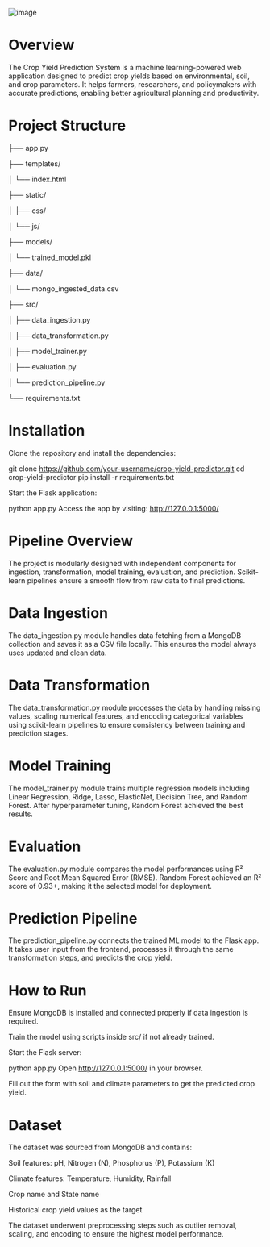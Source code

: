 ![image](https://github.com/user-attachments/assets/a8a396d5-1d67-4e52-a38f-0816b22f8303)

# Overview

The Crop Yield Prediction System is a machine learning-powered web application designed to predict crop yields based on environmental, soil, and crop parameters. It helps farmers, researchers, and policymakers with accurate predictions, enabling better agricultural planning and productivity.

# Project Structure

├── app.py 

├── templates/

│   └── index.html

├── static/

│   ├── css/

│   └── js/

├── models/

│   └── trained_model.pkl

├── data/

│   └── mongo_ingested_data.csv

├── src/

│   ├── data_ingestion.py

│   ├── data_transformation.py

│   ├── model_trainer.py

│   ├── evaluation.py

│   └── prediction_pipeline.py

└── requirements.txt

# Installation
Clone the repository and install the dependencies:

git clone https://github.com/your-username/crop-yield-predictor.git
cd crop-yield-predictor
pip install -r requirements.txt

Start the Flask application:

python app.py
Access the app by visiting: http://127.0.0.1:5000/

# Pipeline Overview
The project is modularly designed with independent components for ingestion, transformation, model training, evaluation, and prediction. Scikit-learn pipelines ensure a smooth flow from raw data to final predictions.

# Data Ingestion
The data_ingestion.py module handles data fetching from a MongoDB collection and saves it as a CSV file locally. This ensures the model always uses updated and clean data.

# Data Transformation
The data_transformation.py module processes the data by handling missing values, scaling numerical features, and encoding categorical variables using scikit-learn pipelines to ensure consistency between training and prediction stages.

# Model Training
The model_trainer.py module trains multiple regression models including Linear Regression, Ridge, Lasso, ElasticNet, Decision Tree, and Random Forest. After hyperparameter tuning, Random Forest achieved the best results.

# Evaluation
The evaluation.py module compares the model performances using R² Score and Root Mean Squared Error (RMSE). Random Forest achieved an R² score of 0.93+, making it the selected model for deployment.

# Prediction Pipeline
The prediction_pipeline.py connects the trained ML model to the Flask app. It takes user input from the frontend, processes it through the same transformation steps, and predicts the crop yield.

# How to Run
Ensure MongoDB is installed and connected properly if data ingestion is required.

Train the model using scripts inside src/ if not already trained.

Start the Flask server:

python app.py
Open http://127.0.0.1:5000/ in your browser.

Fill out the form with soil and climate parameters to get the predicted crop yield.

# Dataset
The dataset was sourced from MongoDB and contains:

Soil features: pH, Nitrogen (N), Phosphorus (P), Potassium (K)

Climate features: Temperature, Humidity, Rainfall

Crop name and State name

Historical crop yield values as the target

The dataset underwent preprocessing steps such as outlier removal, scaling, and encoding to ensure the highest model performance.
